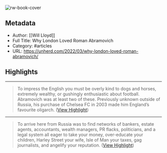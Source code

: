 ![rw-book-cover](https://readwise-assets.s3.amazonaws.com/static/images/article4.6bc1851654a0.png)

## Metadata
- Author: [[Will Lloyd]]
- Full Title: Why London Loved Roman Abramovich
- Category: #articles
- URL: https://unherd.com/2022/03/why-london-loved-roman-abramovich/

## Highlights
***

> To impress the English you must be overly kind to dogs and horses, extremely wealthy, or gushingly enthusiastic about football. Abramovich was at least two of these. Previously unknown outside of Russia, his purchase of Chelsea FC in 2003 made him England’s favourite oligarch. ([View Highlight](https://instapaper.com/read/1490413389/19020934))

***

> To arrive here from Russia was to find networks of bankers, estate agents, accountants, wealth managers, PR flacks, politicians, and a legal system all eager to take your money, over-educate your children, Harley Street your wife, Isle of Man your taxes, gag journalists, and angelify your reputation. ([View Highlight](https://instapaper.com/read/1490413389/19020937))

